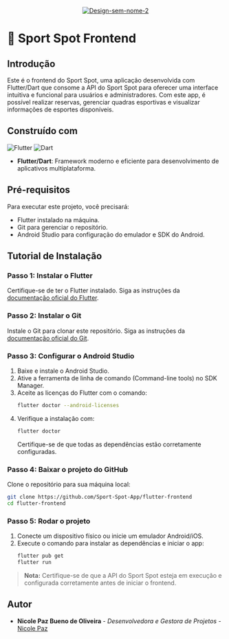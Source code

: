 <p align="center" width="400">
<a href="https://ibb.co/FYQNnHk"><img src="https://i.ibb.co/myn1SNr/Design-sem-nome-2.png" alt="Design-sem-nome-2" border="0"></a>
</p>

# 🏐 Sport Spot Frontend

## Introdução
Este é o frontend do Sport Spot, uma aplicação desenvolvida com Flutter/Dart que consome a API do Sport Spot para oferecer uma interface intuitiva e funcional para usuários e administradores. Com este app, é possível realizar reservas, gerenciar quadras esportivas e visualizar informações de esportes disponíveis.

## Construído com
![Flutter](https://img.shields.io/badge/Flutter-%2345D1FD?style=for-the-badge&logo=flutter&logoColor=white)
![Dart](https://img.shields.io/badge/Dart-%2303589C?style=for-the-badge&logo=dart&logoColor=white)
- **Flutter/Dart**: Framework moderno e eficiente para desenvolvimento de aplicativos multiplataforma.

## Pré-requisitos
Para executar este projeto, você precisará:
- Flutter instalado na máquina.
- Git para gerenciar o repositório.
- Android Studio para configuração do emulador e SDK do Android.

## Tutorial de Instalação

### Passo 1: Instalar o Flutter
Certifique-se de ter o Flutter instalado. Siga as instruções da [documentação oficial do Flutter](https://docs.flutter.dev/get-started/install).

### Passo 2: Instalar o Git
Instale o Git para clonar este repositório. Siga as instruções da [documentação oficial do Git](https://git-scm.com/book/en/v2/Getting-Started-Installing-Git).

### Passo 3: Configurar o Android Studio
1. Baixe e instale o Android Studio.  
2. Ative a ferramenta de linha de comando (Command-line tools) no SDK Manager.
3. Aceite as licenças do Flutter com o comando:
   ```bash
   flutter doctor --android-licenses
   ```
4. Verifique a instalação com:
   ```bash
   flutter doctor
   ```
   Certifique-se de que todas as dependências estão corretamente configuradas.

### Passo 4: Baixar o projeto do GitHub
Clone o repositório para sua máquina local:
```bash
git clone https://github.com/Sport-Spot-App/flutter-frontend
cd flutter-frontend
```

### Passo 5: Rodar o projeto
1. Conecte um dispositivo físico ou inicie um emulador Android/iOS.
2. Execute o comando para instalar as dependências e iniciar o app:
   ```bash
   flutter pub get
   flutter run
   ```
> **Nota:** Certifique-se de que a API do Sport Spot esteja em execução e configurada corretamente antes de iniciar o frontend.

## Autor
* **Nicole Paz Bueno de Oliveira** - *Desenvolvedora e Gestora de Projetos* - [Nicole Paz](https://github.com/nicpaz)
